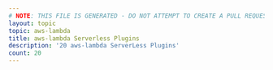 ```yaml
---
# NOTE: THIS FILE IS GENERATED - DO NOT ATTEMPT TO CREATE A PULL REQUEST TO UPDATE THE DATA. 
layout: topic
topic: aws-lambda
title: aws-lambda Serverless Plugins
description: '20 aws-lambda ServerLess Plugins'
count: 20
---
```

